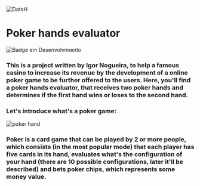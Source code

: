 ![DataH](https://user-images.githubusercontent.com/67437213/160717510-3a182d88-0908-4f5c-aae2-b5e52b2c879d.JPG)
<h1>Poker hands evaluator</h1>

![Badge em Desenvolvimento](http://img.shields.io/static/v1?label=STATUS&message=UNDER%20DEVELOPMENT&color=GREEN&style=for-the-badge)


### This is a project written by Igor Nogueira, to help a famous casino to increase its revenue by the development of a online poker game to be further offered to the users. Here, you'll find a poker hands evaluator, that receives two poker hands and determines if the first hand wins or loses to the second hand.

### Let's introduce what's a poker game:

![poker hand](https://user-images.githubusercontent.com/67437213/160718241-0023ae13-875e-4129-92b6-a10132238eff.JPG)

### Poker is a card game that can be played by 2 or more people, which consists (in the most popular mode) that each player has five cards in its hand, evaluates what's the configuration of your hand (there are 10 possible configurations, later it'll be described) and bets poker chips, which represents some money value.
